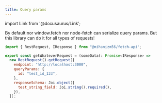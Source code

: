 ```yaml
---
title: Query params
---
```


import Link from '@docusaurus/Link';

By default nor window.fetch nor node-fetch can serialize query params.
But this library can do it for all types of requests!

```javascript
import { RestRequest, IResponse } from "@mihanizm56/fetch-api";

export const getWhateverRequest = (someData): Promise<IResponse> =>
  new RestRequest().getRequest({
    endpoint: "http://localhost:3000",
    queryParams: {
      id: "test_id_123",
    },
    responseSchema: Joi.object({
      test_string_field: Joi.string().required(),
    }),
  });
```